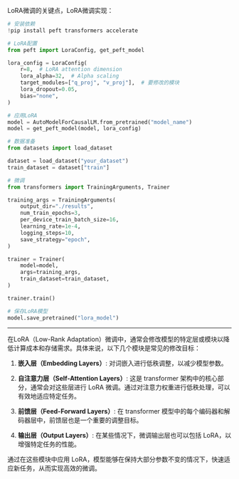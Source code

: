 LoRA微调的关键点，LoRA微调实现：

```python
# 安装依赖
!pip install peft transformers accelerate

# LoRA配置
from peft import LoraConfig, get_peft_model

lora_config = LoraConfig(
    r=8,  # LoRA attention dimension
    lora_alpha=32,  # Alpha scaling
    target_modules=["q_proj", "v_proj"],  # 要修改的模块
    lora_dropout=0.05,
    bias="none",
)

# 应用LoRA
model = AutoModelForCausalLM.from_pretrained("model_name")
model = get_peft_model(model, lora_config)

# 数据准备
from datasets import load_dataset

dataset = load_dataset("your_dataset")
train_dataset = dataset["train"]

# 微调
from transformers import TrainingArguments, Trainer

training_args = TrainingArguments(
    output_dir="./results",
    num_train_epochs=3,
    per_device_train_batch_size=16,
    learning_rate=1e-4,
    logging_steps=10,
    save_strategy="epoch",
)

trainer = Trainer(
    model=model,
    args=training_args,
    train_dataset=train_dataset,
)

trainer.train()

# 保存LoRA模型
model.save_pretrained("lora_model")
```

---

在LoRA（Low-Rank Adaptation）微调中，通常会修改模型的特定层或模块以降低计算成本和存储需求。具体来说，以下几个模块是常见的修改目标：

1. **嵌入层（Embedding Layers）**: 对词嵌入进行低秩调整，以减少模型参数。

2. **自注意力层（Self-Attention Layers）**: 这是 transformer 架构中的核心部分，通常会对这些层进行 LoRA 微调。通过对注意力权重进行低秩处理，可以有效地适应特定任务。

3. **前馈层（Feed-Forward Layers）**: 在 transformer 模型中的每个编码器和解码器层中，前馈层也是一个重要的调整目标。

4. **输出层（Output Layers）**: 在某些情况下，微调输出层也可以包括 LoRA，以增强特定任务的性能。

通过在这些模块中应用 LoRA，模型能够在保持大部分参数不变的情况下，快速适应新任务，从而实现高效的微调。
